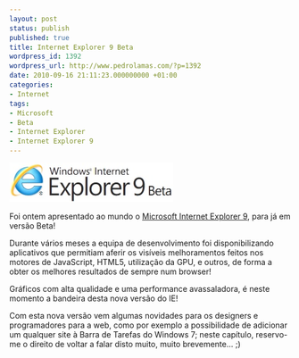 ```yaml
---
layout: post
status: publish
published: true
title: Internet Explorer 9 Beta
wordpress_id: 1392
wordpress_url: http://www.pedrolamas.com/?p=1392
date: 2010-09-16 21:11:23.000000000 +01:00
categories:
- Internet
tags:
- Microsoft
- Beta
- Internet Explorer
- Internet Explorer 9
---
```

[![](wp-content/uploads/2010/09/Internet-Explorer-9-Beta.jpg "Internet Explorer 9 Beta")](http://www.beautyoftheweb.com/)

Foi ontem apresentado ao mundo o [Microsoft Internet Explorer 9](http://www.beautyoftheweb.com/), para já em versão Beta!

Durante vários meses a equipa de desenvolvimento foi disponibilizando aplicativos que permitiam aferir os visíveis melhoramentos feitos nos motores de JavaScript, HTML5, utilização da GPU, e outros, de forma a obter os melhores resultados de sempre num browser!

Gráficos com alta qualidade e uma performance avassaladora, é neste momento a bandeira desta nova versão do IE!

Com esta nova versão vem algumas novidades para os designers e programadores para a web, como por exemplo a possibilidade de adicionar um qualquer site à Barra de Tarefas do Windows 7; neste capítulo, reservo-me o direito de voltar a falar disto muito, muito brevemente... ;)
